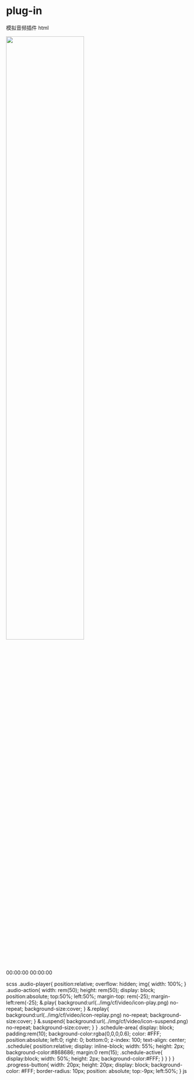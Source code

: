 # plug-in
模拟音频插件
html
<div class="audio-player">
    <img src="http://www.gbtags.com/gb/laitu/750x400" style="height: 65%;" />
    <a class="audio-action play"></a>
    <p class="schedule-area">
        <span class="startTime">00:00:00</span>
        <span class="schedule">
        <i class="schedule-active"></i>
        <i class="progress-button"></i>
      </span>
        <span class="endTime">00:00:00</span>
    </p>
</div>
scss
.audio-player{
    position:relative;
    overflow: hidden;
    img{
        width: 100%;
    }
    .audio-action{
        width: rem(50);
        height: rem(50);
        display: block;
        position:absolute;
        top:50%;
        left:50%;
        margin-top: rem(-25);
        margin-left:rem(-25);
        &.play{
            background:url(../img/cf/video/icon-play.png) no-repeat;
            background-size:cover;
        }
        &.replay{
            background:url(../img/cf/video/icon-replay.png) no-repeat;
            background-size:cover;
        }  
        &.suspend{
            background:url(../img/cf/video/icon-suspend.png) no-repeat;
            background-size:cover;      
        } 
    }
    .schedule-area{
        display: block;
        padding:rem(10);
        background-color:rgba(0,0,0,0.6);
        color: #FFF;
        position:absolute;
        left:0;
        right: 0;
        bottom:0;
        z-index: 100;
        text-align: center;
        .schedule{
            position:relative;
            display: inline-block;
            width: 55%;
            height: 2px;
            background-color:#868686;
            margin:0 rem(15);
            .schedule-active{
                display:block;
                width: 50%;
                height: 2px;
                background-color:#FFF;
            }
        }
    }     
}
.progress-button{  
    width: 20px;  
    height: 20px;  
    display: block;  
    background-color: #FFF;  
    border-radius: 10px;  
    position: absolute;  
    top:-9px;  
    left:50%;
}  
js
<script type="text/javascript">
//音频对象
var audio_object = {
    duration: 0,
    currentTime: 0,
    clearInterval: null,
    init: function() {
        var resultTime = audio_object.formatSeconds(audio_object.duration);
        $('.startTime').html('00:00:00');
        $('.endTime').html(resultTime);
        $('.schedule-active').css("width", 0 + "%");
        $('.progress-button').css("left", 0 + "%");
        //绑定事件
        $('body').on('touchstart', '.audio-action', function() {
            if ($(this).hasClass('replay') || $(this).hasClass('play')) {
                if ($(this).hasClass('replay')) {
                    audio_object.currentTime = 0;
                }
                $(this).removeClass('replay').removeClass('play').addClass('suspend');
                var that = $(this);
                audio_object.clearInterval = setInterval(function() {
                    if (audio_object.currentTime == audio_object.duration) {
                        var resultTimeTemp = audio_object.formatSeconds(audio_object.currentTime);
                        $('.startTime').html(resultTimeTemp);
                        that.removeClass('suspend').addClass('replay');
                        clearInterval(audio_object.clearInterval);
                        return;
                    }
                    audio_object.currentTime = audio_object.currentTime + 1;
                    var percent = (audio_object.currentTime / audio_object.duration) * 100;
                    $('.schedule-active').css("width", percent + "%");
                    $('.progress-button').css("left", percent + "%");
                    var resultTimeTemp = audio_object.formatSeconds(audio_object.currentTime);
                    $('.startTime').html(resultTimeTemp);
                }, 1000);
            } else {
                $(this).removeClass('suspend').addClass('play');
                //停止往前滚动
                clearInterval(audio_object.clearInterval);
                return;
            }
        });
    },
    formatSeconds: function(value) {
        var theTime = parseInt(value); // 秒
        var theTime1 = 0; // 分
        var theTime2 = 0; // 小时
        if (theTime > 60) {
            theTime1 = parseInt(theTime / 60);
            theTime = parseInt(theTime % 60);
            if (theTime1 > 60) {
                theTime2 = parseInt(theTime1 / 60);
                theTime1 = parseInt(theTime1 % 60);
            }
        }
        var result = "" + (parseInt(theTime) > 9 ? parseInt(theTime) : ("0" + parseInt(theTime)));
        if (theTime1 > 0) {
            result = "" + (parseInt(theTime1) > 9 ? parseInt(theTime1) : ("0" + parseInt(theTime1))) + ":" + result; //分
        } else {
            result = "" + "00" + ":" + result; //分 
        }
        if (theTime2 > 0) {
            result = "" + (parseInt(theTime2) > 9 ? parseInt(theTime2) : ("0" + parseInt(theTime2))) + ":" + result; //小时
        } else {
            result = "" + "00" + ":" + result; //小时
        }
        return result;
    }
};

//拖动的音频效果
var scale = function(btn, bar, cur_bar) {
    this.btn = $(btn);
    this.bar = $(bar);
    this.cur_bar = $(cur_bar);
    this.minLength = this.bar.offset().left;
    this.maxLength = this.minLength + this.bar.width();
    this.currentX = this.btn.offset().left;
    this.currentY = this.btn.offset().top;
};
scale.prototype = {
    init: function() {
        var f = this;
        f.btn.on("touchstart", function(e) {
            // e.preventDefault();
                        var p = e.touches[0];
            var moveX = p.clientX;
            var moveY = p.clientY;
            scale.prototype.eventOperate(moveX, moveY, f);
        });
        f.btn.on("touchmove", function(e) {
            var p = e.touches[0];
            var moveX = p.clientX;
            var moveY = p.clientY;
            scale.prototype.eventOperate(moveX, moveY, f);
        });
        f.btn.on("touchend", function(e) {
            e.preventDefault();
            // var p = e.touches[0];
            // var moveX = p.clientX;
            // var moveY = p.clientY;
            // scale.prototype.eventOperate(moveX, moveY, f);
        });
        f.bar.on("click", function(e) {
            var clientX = e.clientX;
            var clientY = e.clientY;
            scale.prototype.eventOperate(clientX, clientY, f);
        });
    },
    eventOperate: function(moveX, moveY, f) {
        if (Math.abs(moveX - f.currentX) > 5) {
            if (moveX < f.minLength) {
                f.cur_bar.css("width", "0%");
                f.btn.css("left", "0%");
                f.currentX = f.minLength;
                audio_object.currentTime = 0;
                $('.startTime').html("00:00:00");
                $('.audio-action').removeClass('replay').removeClass('suspend').addClass('play');
            } else if (moveX > f.maxLength) {
                f.cur_bar.css("width", "100%");
                f.btn.css("left", "100%");
                f.currentX = f.maxLength;
                audio_object.currentTime = audio_object.duration;
                var resultTimeTemp = audio_object.formatSeconds(audio_object.currentTime);
                $('.startTime').html(resultTimeTemp);
                $('.audio-action').removeClass('play').removeClass('suspend').addClass('replay');
            } else {
                var percent = ((moveX - f.minLength) * 100) / (f.maxLength - f.minLength);
                f.currentX = moveX;
                audio_object.currentTime = Math.ceil(percent / 100 * audio_object.duration);
                percent = (audio_object.currentTime / audio_object.duration) * 100;
                f.cur_bar.css("width", percent + "%");
                f.btn.css("left", percent + "%");
                var resultTimeTemp = audio_object.formatSeconds(audio_object.currentTime);
                $('.startTime').html(resultTimeTemp);
            }
        }
    }
};

$(function() {
    audio_object.duration = 450;
    audio_object.currentTime = 0;
    audio_object.init();
    var music_bar = new scale('.progress-button', '.schedule', '.schedule-active');
    music_bar.init();
});
</script>
